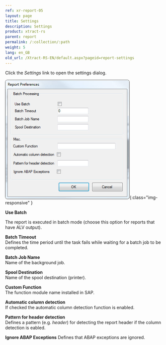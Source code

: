 ```yaml
---
ref: xr-report-05
layout: page
title: Settings
description: Settings
product: xtract-rs
parent: report
permalink: /:collection/:path
weight: 5
lang: en_GB
old_url: /Xtract-RS-EN/default.aspx?pageid=report-settings
---
```


Click the *Settings* link to open the settings dialog.

![Report-Settings](/img/content/Report-Settings.jpg){:class="img-responsive" }


**Use Batch**

The report is executed in batch mode (choose this option for reports that have ALV output).

**Batch Timeout**<br>
Defines the time period until the task fails while waiting for a batch job to be completed.

**Batch Job Name**<br>
Name of the background job.

**Spool Destination**<br>
Name of the spool destination (printer).

**Custom Function**<br>
The function module name installed in SAP.

**Automatic column detection**<br>
If checked the automatic column detection function is enabled.

**Pattern for header detection**<br>
Defines a pattern (e.g. *header*) for detecting the report header if the column detection is eabled.

**Ignore ABAP Exceptions**
Defines that ABAP exceptions are ignored.